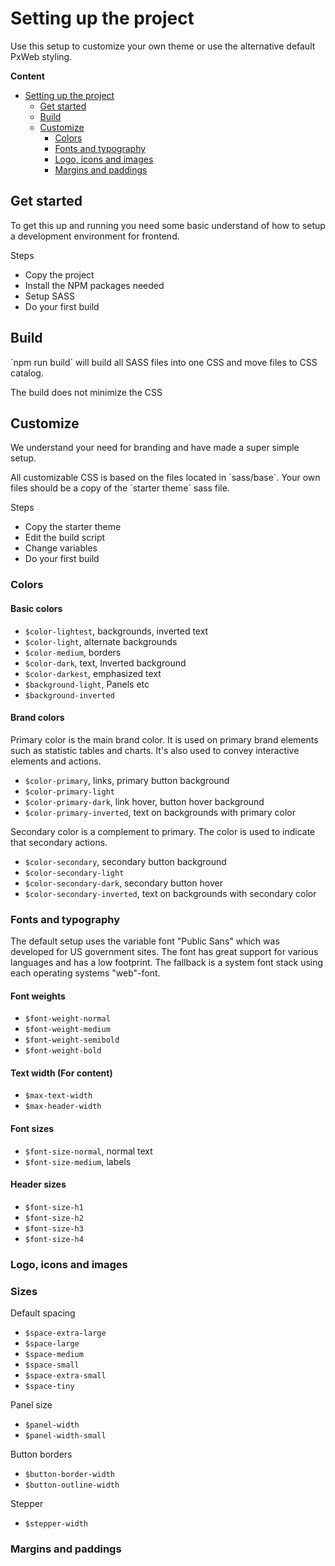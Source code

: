 # Setting up the project

Use this setup to customize your own theme or use the alternative default PxWeb styling.

**Content**

- [Setting up the project](#setting-up-the-project)
  - [Get started](#get-started)
  - [Build](#build)
  - [Customize](#customize)
    - [Colors](#colors)
    - [Fonts and typography](#fonts-and-typography)
    - [Logo, icons and images](#logo-icons-and-images)
    - [Margins and paddings](#margins-and-paddings)

## Get started

To get this up and running you need some basic understand of how to setup a development environment for frontend.

Steps 

- Copy the project
- Install the NPM packages needed
- Setup SASS
- Do your first build

## Build

´npm run build´ will build all SASS files into one CSS and move files to CSS catalog. 

The build does not minimize the CSS


## Customize

We understand your need for branding and have made a super simple setup. 

All customizable CSS is based on the files located in ´sass/base´. Your own files should be a copy of the ´starter theme´ sass file.

Steps

- Copy the starter theme
- Edit the build script
- Change variables
- Do your first build

### Colors

#### Basic colors

- ```$color-lightest```, backgrounds, inverted text
- ```$color-light```, alternate backgrounds
- ```$color-medium```, borders
- ```$color-dark```, text, Inverted background
- ```$color-darkest```, emphasized text
- ```$background-light```, Panels etc
- ```$background-inverted```

#### Brand colors

Primary color is the main brand color. It is used on primary brand elements such as statistic tables and charts. It's also used to convey interactive elements and actions.

- ```$color-primary```, links, primary button background
- ```$color-primary-light```
- ```$color-primary-dark```, link hover, button hover background
- ```$color-primary-inverted```, text on backgrounds with primary color

Secondary color is a complement to primary. The color is used to indicate that secondary actions.

- ```$color-secondary```, secondary button background
- ```$color-secondary-light```
- ```$color-secondary-dark```, secondary button hover
- ```$color-secondary-inverted```, text on backgrounds with secondary color

### Fonts and typography

The default setup uses the variable font "Public Sans" which was developed for US government sites. The font has great support for various languages and has a low footprint. The fallback is a system font stack using each operating systems "web"-font.

#### Font weights

- ```$font-weight-normal```
- ```$font-weight-medium```
- ```$font-weight-semibold```
- ```$font-weight-bold```

#### Text width (For content)

- ```$max-text-width```
- ```$max-header-width```

#### Font sizes

- ```$font-size-normal```, normal text
- ```$font-size-medium```, labels

#### Header sizes

- ```$font-size-h1```
- ```$font-size-h2```
- ```$font-size-h3```
- ```$font-size-h4```

### Logo, icons and images

### Sizes

Default spacing

- ```$space-extra-large```
- ```$space-large```
- ```$space-medium```
- ```$space-small```
- ```$space-extra-small```
- ```$space-tiny```

Panel size

- ```$panel-width```
- ```$panel-width-small```

Button borders

- ```$button-border-width```
- ```$button-outline-width```

Stepper

- ```$stepper-width```

### Margins and paddings
